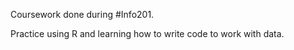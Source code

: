 Coursework done during #Info201. 

Practice using R and learning how to write code to work with data. 
